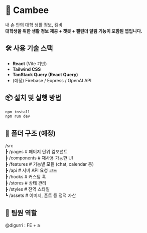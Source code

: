 # 🐝 Cambee
내 손 안의 대학 생활 정보, 캠비  
**대학생을 위한 생활 정보 제공 + 챗봇 + 캘린더 알림 기능이 포함된 앱입니다.**

## 🛠️ 사용 기술 스택

- **React** (Vite 기반)
- **Tailwind CSS**
- **TanStack Query (React Query)**
- (예정) Firebase / Express / OpenAI API

## 📦 설치 및 실행 방법

```bash
npm install
npm run dev
```

## 📁 폴더 구조 (예정)

/src  
 ┣ /pages            # 페이지 단위 컴포넌트  
 ┣ /components       # 재사용 가능한 UI  
 ┣ /features         # 기능별 모듈 (chat, calendar 등)  
 ┣ /api              # 서버 API 요청 코드  
 ┣ /hooks            # 커스텀 훅  
 ┣ /stores           # 상태 관리  
 ┣ /styles           # 전역 스타일  
 ┗ /assets           # 이미지, 폰트 등 정적 자산  

## 👥 팀원 역할
@digurri : FE + a
